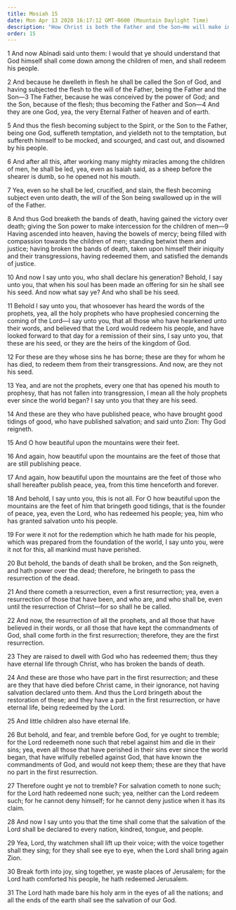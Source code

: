 ```yaml
---
title: Mosiah 15
date: Mon Apr 13 2020 16:17:12 GMT-0600 (Mountain Daylight Time)
description: "How Christ is both the Father and the Son—He will make intercession and bear the transgressions of His people—They and all the holy prophets are His seed—He brings to pass the Resurrection—Little children have eternal life. About 148 B.C."
order: 15
---
```


1 And now Abinadi said unto them: I would that ye should understand that God himself shall come down among the children of men, and shall redeem his people.

2 And because he dwelleth in flesh he shall be called the Son of God, and having subjected the flesh to the will of the Father, being the Father and the Son—3 The Father, because he was conceived by the power of God; and the Son, because of the flesh; thus becoming the Father and Son—4 And they are one God, yea, the very Eternal Father of heaven and of earth.

5 And thus the flesh becoming subject to the Spirit, or the Son to the Father, being one God, suffereth temptation, and yieldeth not to the temptation, but suffereth himself to be mocked, and scourged, and cast out, and disowned by his people.

6 And after all this, after working many mighty miracles among the children of men, he shall be led, yea, even as Isaiah said, as a sheep before the shearer is dumb, so he opened not his mouth.

7 Yea, even so he shall be led, crucified, and slain, the flesh becoming subject even unto death, the will of the Son being swallowed up in the will of the Father.

8 And thus God breaketh the bands of death, having gained the victory over death; giving the Son power to make intercession for the children of men—9 Having ascended into heaven, having the bowels of mercy; being filled with compassion towards the children of men; standing betwixt them and justice; having broken the bands of death, taken upon himself their iniquity and their transgressions, having redeemed them, and satisfied the demands of justice.

10 And now I say unto you, who shall declare his generation? Behold, I say unto you, that when his soul has been made an offering for sin he shall see his seed. And now what say ye? And who shall be his seed.

11 Behold I say unto you, that whosoever has heard the words of the prophets, yea, all the holy prophets who have prophesied concerning the coming of the Lord—I say unto you, that all those who have hearkened unto their words, and believed that the Lord would redeem his people, and have looked forward to that day for a remission of their sins, I say unto you, that these are his seed, or they are the heirs of the kingdom of God.

12 For these are they whose sins he has borne; these are they for whom he has died, to redeem them from their transgressions. And now, are they not his seed.

13 Yea, and are not the prophets, every one that has opened his mouth to prophesy, that has not fallen into transgression, I mean all the holy prophets ever since the world began? I say unto you that they are his seed.

14 And these are they who have published peace, who have brought good tidings of good, who have published salvation; and said unto Zion: Thy God reigneth.

15 And O how beautiful upon the mountains were their feet.

16 And again, how beautiful upon the mountains are the feet of those that are still publishing peace.

17 And again, how beautiful upon the mountains are the feet of those who shall hereafter publish peace, yea, from this time henceforth and forever.

18 And behold, I say unto you, this is not all. For O how beautiful upon the mountains are the feet of him that bringeth good tidings, that is the founder of peace, yea, even the Lord, who has redeemed his people; yea, him who has granted salvation unto his people.

19 For were it not for the redemption which he hath made for his people, which was prepared from the foundation of the world, I say unto you, were it not for this, all mankind must have perished.

20 But behold, the bands of death shall be broken, and the Son reigneth, and hath power over the dead; therefore, he bringeth to pass the resurrection of the dead.

21 And there cometh a resurrection, even a first resurrection; yea, even a resurrection of those that have been, and who are, and who shall be, even until the resurrection of Christ—for so shall he be called.

22 And now, the resurrection of all the prophets, and all those that have believed in their words, or all those that have kept the commandments of God, shall come forth in the first resurrection; therefore, they are the first resurrection.

23 They are raised to dwell with God who has redeemed them; thus they have eternal life through Christ, who has broken the bands of death.

24 And these are those who have part in the first resurrection; and these are they that have died before Christ came, in their ignorance, not having salvation declared unto them. And thus the Lord bringeth about the restoration of these; and they have a part in the first resurrection, or have eternal life, being redeemed by the Lord.

25 And little children also have eternal life.

26 But behold, and fear, and tremble before God, for ye ought to tremble; for the Lord redeemeth none such that rebel against him and die in their sins; yea, even all those that have perished in their sins ever since the world began, that have wilfully rebelled against God, that have known the commandments of God, and would not keep them; these are they that have no part in the first resurrection.

27 Therefore ought ye not to tremble? For salvation cometh to none such; for the Lord hath redeemed none such; yea, neither can the Lord redeem such; for he cannot deny himself; for he cannot deny justice when it has its claim.

28 And now I say unto you that the time shall come that the salvation of the Lord shall be declared to every nation, kindred, tongue, and people.

29 Yea, Lord, thy watchmen shall lift up their voice; with the voice together shall they sing; for they shall see eye to eye, when the Lord shall bring again Zion.

30 Break forth into joy, sing together, ye waste places of Jerusalem; for the Lord hath comforted his people, he hath redeemed Jerusalem.

31 The Lord hath made bare his holy arm in the eyes of all the nations; and all the ends of the earth shall see the salvation of our God.
